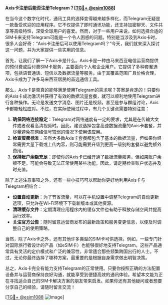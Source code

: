 **Axis卡注册后能否注册Telegram？[[TG💪+ @esim1088](https://t.me/s/esim1088)]**

在当今这个数字化时代，通讯工具的选择变得越来越多样化，而Telegram无疑是一款备受欢迎的应用程序。它不仅提供了即时通讯功能，还支持加密聊天、文件共享等高级特性，深受全球用户的喜爱。然而，对于一些用户来说，如何选择合适的SIM卡来支持Telegram可能是一个令人困惑的问题。特别是当涉及到Axis卡时，很多人会好奇：“Axis卡注册后可以使用Telegram吗？”今天，我们就来深入探讨这一问题，并为大家提供一些实用的信息。

首先，让我们了解一下Axis卡是什么。Axis卡是一种由马来西亚电信运营商提供的预付费或后付费SIM卡服务，主要面向个人和企业用户。它提供了多种套餐选项，包括语音通话、短信以及数据流量等服务。由于其覆盖范围广且价格合理，Axis卡成为了许多马来西亚居民的首选通信工具。

那么，Axis卡是否真的能够满足使用Telegram的需求呢？答案是肯定的！只要你的Axis卡成功激活并获得了有效的数据流量套餐，就可以顺利地使用Telegram进行各种操作。无论是发送文字消息、图片还是视频，甚至是参与群组讨论，Axis卡都能轻松应对。不过，在实际使用过程中，有几个关键点需要特别注意：

1. **确保网络连接稳定**：Telegram对网络速度有一定的要求，尤其是在传输大文件或者观看高清视频时。因此，建议选择包含高速数据流量的Axis卡套餐，并尽量避免在网络信号较弱的情况下使用该应用。
2. **检查资费标准**：虽然大多数Axis卡套餐都包含了基本的数据流量，但如果你经常需要大量下载或上传内容，则可能需要升级到更高一级别的套餐以避免额外费用。
3. **保持账户余额充足**：即使你的Axis卡已经开通了数据流量服务，但如果账户余额不足，可能会导致无法正常使用某些功能。因此，请定期检查账户状态并及时充值。

除了上述注意事项之外，还有一些小技巧可以帮助你更好地利用Axis卡与Telegram相结合：

- **设置自动更新**：为了节省流量，可以在手机设置中调整Telegram的自动更新选项，只允许在Wi-Fi环境下下载新版本或其他资源。
- **清理缓存文件**：定期清理应用程序内的缓存文件也有助于释放存储空间并提高运行效率。
- **关注官方公告**：随时留意运营商发布的最新政策和服务变更信息，以便及时调整自己的使用策略。

当然，除了Axis卡之外，还有其他许多类型的SIM卡可供选择。例如，一些专门针对国际旅行者设计的产品（如eSIM卡）也能够很好地支持Telegram。这些产品通常具有灵活的定价模式和广泛的兼容性，非常适合那些频繁跨国出行的人士。不过，无论你最终选择了哪种方案，最重要的是根据自身需求做出明智决策。

总之，Axis卡完全有能力支持Telegram的正常使用。只要你按照正确的方法配置设备并与运营商保持良好沟通，就能享受到便捷高效的通讯体验。希望本文能为正在寻找适合自己的SIM卡解决方案的朋友带来启发。如果你还有其他疑问或者想要分享自己的经验，请随时留言交流！

[[TG💪+ @esim1088](https://t.me/s/esim1088) ![Image](https://i.postimg.cc/4NQfJmqS/Snipaste-2025-05-13-00-14-12.png)]